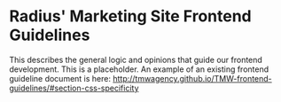 Radius' Marketing Site Frontend Guidelines
==================================

This describes the general logic and opinions that guide our frontend development. This is a placeholder. An example of an existing frontend guideline document is here: http://tmwagency.github.io/TMW-frontend-guidelines/#section-css-specificity
